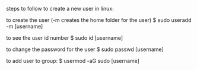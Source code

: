 steps to follow to create a new user in linux:

to create the user (-m creates the home folder for the user)
$ sudo useradd -m [username]

to see the user id number
$ sudo id [username]

to change the password for the user
$ sudo passwd [username]

to add user to group:
$ usermod -aG sudo [username]

